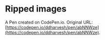 # Ripped images

A Pen created on CodePen.io. Original URL: [https://codepen.io/ddharvesh/pen/abNNWze](https://codepen.io/ddharvesh/pen/abNNWze).


